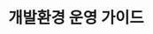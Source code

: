 ---
title: 개발환경 운영 가이드
linkTitle: "개발환경 운영 가이드"
description: "개발환경 운영 가이드"
url: /egovframe-development/development-management-guide
menu:
  depth:
    weight: 9
    parent: "egovframe-development"
    identifier: "development-management-guide"
--- 
